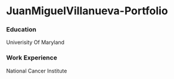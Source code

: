 # JuanMiguelVillanueva-Portfolio

### Education
Univerisity Of Maryland

### Work Experience
National Cancer Institute

